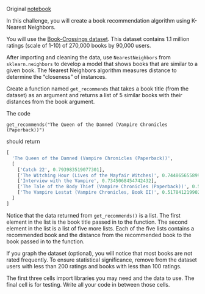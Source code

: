 Original [notebook](https://colab.research.google.com/drive/1TDgXyXqZwsiGlnuF-bmQ2Rh3x5NcrHEn)

In this challenge, you will create a book recommendation algorithm
using K-Nearest Neighbors.

You will use the [Book-Crossings
dataset](http://www2.informatik.uni-freiburg.de/~cziegler/BX/). This
dataset contains 1.1 million ratings (scale of 1-10) of 270,000 books
by 90,000 users.

After importing and cleaning the data, use `NearestNeighbors` from
`sklearn.neighbors` to develop a model that shows books that are
similar to a given book. The Nearest Neighbors algorithm measures
distance to determine the “closeness” of instances.

Create a function named `get_recommends` that takes a book title (from
the dataset) as an argument and returns a list of 5 similar books with
their distances from the book argument.

The code

`get_recommends("The Queen of the Damned (Vampire Chronicles (Paperback))")`

should return

```py
[
  'The Queen of the Damned (Vampire Chronicles (Paperback))',
  [
    ['Catch 22', 0.793983519077301], 
    ['The Witching Hour (Lives of the Mayfair Witches)', 0.7448656558990479], 
    ['Interview with the Vampire', 0.7345068454742432],
    ['The Tale of the Body Thief (Vampire Chronicles (Paperback))', 0.5376338362693787],
    ['The Vampire Lestat (Vampire Chronicles, Book II)', 0.5178412199020386]
  ]
]
```

Notice that the data returned from `get_recommends()` is a list. The
first element in the list is the book title passed in to the
function. The second element in the list is a list of five more
lists. Each of the five lists contains a recommended book and the
distance from the recommended book to the book passed in to the
function.

If you graph the dataset (optional), you will notice that most books
are not rated frequently. To ensure statistical significance, remove
from the dataset users with less than 200 ratings and books with less
than 100 ratings.

The first three cells import libraries you may need and the data to
use. The final cell is for testing. Write all your code in between
those cells.
